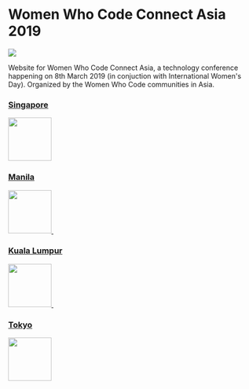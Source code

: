 <h1>Women Who Code Connect Asia 2019</h1>

<p>
<img src="https://lh5.googleusercontent.com/FCSr1SUywTbfP7jSDcqoNuUzzbkpR-MTsrUTj67JWDPujiXTNQU35uKdR8YPjL4YwOfkM_oI1g=w2048"/>
</p>
<p>Website for Women Who Code Connect Asia, a technology conference happening on 8th March 2019 (in conjuction with International Women's Day).
Organized by the Women Who Code communities in Asia.</p>
<p>

<a href="https://www.womenwhocode.com/singapore">
    <h3>Singapore</h3>
  <img src="https://cdnjs.cloudflare.com/ajax/libs/flag-icon-css/3.2.1/flags/1x1/sg.svg" width="88"/>
</a>
<a href="https://www.womenwhocode.com/manila">
  <h3>Manila</h3>
  <img src="https://cdnjs.cloudflare.com/ajax/libs/flag-icon-css/3.2.1/flags/1x1/ph.svg" width="88"/>
</a>
&nbsp;&nbsp;&nbsp;&nbsp;&nbsp;
<a href="https://www.womenwhocode.com/kl">
  <h3>Kuala Lumpur</h3>
  <img src="https://cdnjs.cloudflare.com/ajax/libs/flag-icon-css/3.2.1/flags/1x1/my.svg"  width="88"/>
</a>
&nbsp;&nbsp;&nbsp;&nbsp;&nbsp;
<a href="https://www.womenwhocode.com/tokyo">
  <h3>Tokyo</h3>
  <img src="https://cdnjs.cloudflare.com/ajax/libs/flag-icon-css/3.2.1/flags/1x1/jp.svg"  width="88"/>
</a>

</p>